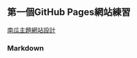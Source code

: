 ## 第一個GitHub Pages網站練習

[南瓜主題網站設計](https://github.com/yinghsin/demo1.git)

### Markdown

```覺得很好玩！Have fun!
